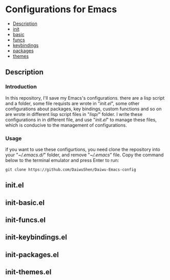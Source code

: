 # Configurations for Emacs
- [Description](#Description)
- [init](#init.el)
- [basic](#init-basic.el)
- [funcs](#init-funcs.el)
- [keybindings](#init-keybindings.el)
- [packages](#init-packages.el)
- [themes](#init-themes.el)

## Description
### Introduction
In this repository, I'll save my Emacs's configurations. there are a lisp script and a folder, some file requists are wrote in "*init.el*", some other configurations about packages, key bindings, custom functions and so on are wrote in different lisp script files in "*lisp/*" folder. I write these configurations in in different file, and use "*init.el*" to manage these files, which is conducive to the management of configurations.
### Usage
if you want to use these configurtions, you need clone the repository into your "*~/.emacs.d/*" folder, and remove "*~/.emacs*" file. Copy the command below to the terminal emulator and press Enter to run: 
```shell
git clone https://github.com/DaiwuShen/Daiwu-Emacs-config
```

## init.el

## init-basic.el

## init-funcs.el

## init-keybindings.el

## init-packages.el

## init-themes.el
